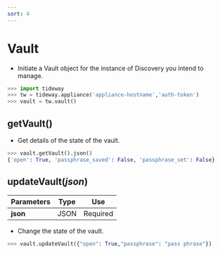 ```yaml
---
sort: 4
---
```


# Vault

- Initiate a Vault object for the instance of Discovery you intend to manage.

```python
>>> import tideway
>>> tw = tideway.appliance('appliance-hostname','auth-token')
>>> vault = tw.vault()
```

## getVault()

- Get details of the state of the vault.

```python
>>> vault.getVault().json()
{'open': True, 'passphrase_saved': False, 'passphrase_set': False}
```

## updateVault(*json*)

| Parameters | Type | Use
| - | - | -
| **json** | JSON | Required

- Change the state of the vault.

```python
>>> vault.updateVault({"open": True,"passphrase": "pass phrase"})
```